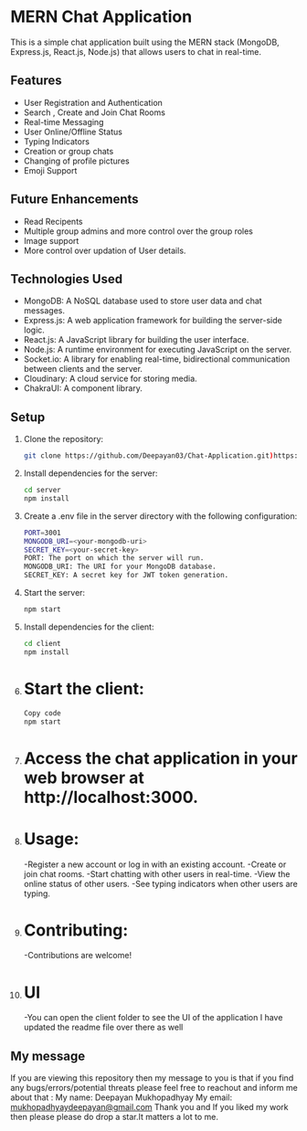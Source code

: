 # MERN Chat Application

This is a simple chat application built using the MERN stack (MongoDB, Express.js, React.js, Node.js) that allows users to chat in real-time.

## Features

- User Registration and Authentication
- Search , Create and Join Chat Rooms
- Real-time Messaging
- User Online/Offline Status
- Typing Indicators
- Creation or group chats
- Changing of profile pictures
- Emoji Support

## Future Enhancements
- Read Recipents
- Multiple group admins and more control over the group roles
- Image support
- More control over updation of User details.

## Technologies Used

- MongoDB: A NoSQL database used to store user data and chat messages.
- Express.js: A web application framework for building the server-side logic.
- React.js: A JavaScript library for building the user interface.
- Node.js: A runtime environment for executing JavaScript on the server.
- Socket.io: A library for enabling real-time, bidirectional communication between clients and the server.
- Cloudinary: A cloud service for storing media.
- ChakraUI: A component library.
## Setup

1. Clone the repository:

   ```bash
   git clone https://github.com/Deepayan03/Chat-Application.git)https://github.com/Deepayan03/Chat-Application.git
2. Install dependencies for the server:
    ```bash
    cd server
    npm install
3. Create a .env file in the server directory with the following configuration:
    ```bash
    PORT=3001
    MONGODB_URI=<your-mongodb-uri>
    SECRET_KEY=<your-secret-key>
    PORT: The port on which the server will run.
    MONGODB_URI: The URI for your MongoDB database.
    SECRET_KEY: A secret key for JWT token generation.
4. Start the server:
   ```bash
   npm start
5. Install dependencies for the client:
     ```bash
     cd client
     npm install
6. # Start the client:
    ```bash
    Copy code
    npm start
7. # Access the chat application in your web browser at http://localhost:3000.

8. # Usage:
    -Register a new account or log in with an existing account.
    -Create or join chat rooms.
    -Start chatting with other users in real-time.
    -View the online status of other users.
    -See typing indicators when other users are typing.

9. # Contributing:
    -Contributions are welcome!
10. # UI
    -You can open the client folder to see the UI of the application I have updated the readme file over there as well
## My message
   If you are viewing this repository then my message to you is that if you find any bugs/errors/potential threats please feel free to reachout and inform me about that :
   My name: Deepayan Mukhopadhyay 
   My email: mukhopadhyaydeepayan@gmail.com
   Thank you and If you liked my work then please please do drop a star.It matters a lot to me.
